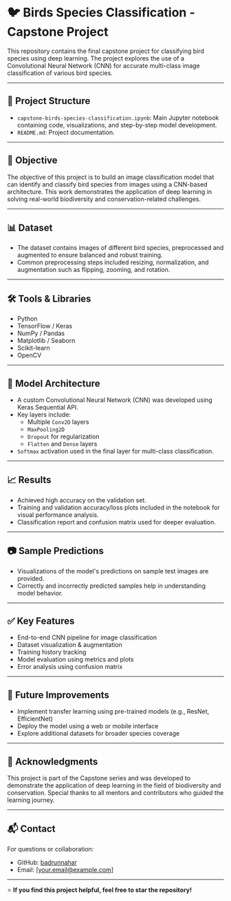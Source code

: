 # 🐦 Birds Species Classification - Capstone Project

This repository contains the final capstone project for classifying bird species using deep learning. The project explores the use of a Convolutional Neural Network (CNN) for accurate multi-class image classification of various bird species.

---

## 📁 Project Structure

- `capstone-birds-species-classification.ipynb`: Main Jupyter notebook containing code, visualizations, and step-by-step model development.
- `README.md`: Project documentation.

---

## 🎯 Objective

The objective of this project is to build an image classification model that can identify and classify bird species from images using a CNN-based architecture. This work demonstrates the application of deep learning in solving real-world biodiversity and conservation-related challenges.

---

## 📊 Dataset

- The dataset contains images of different bird species, preprocessed and augmented to ensure balanced and robust training.
- Common preprocessing steps included resizing, normalization, and augmentation such as flipping, zooming, and rotation.

---

## 🛠️ Tools & Libraries

- Python
- TensorFlow / Keras
- NumPy / Pandas
- Matplotlib / Seaborn
- Scikit-learn
- OpenCV

---

## 🧠 Model Architecture

- A custom Convolutional Neural Network (CNN) was developed using Keras Sequential API.
- Key layers include:
  - Multiple `Conv2D` layers
  - `MaxPooling2D`
  - `Dropout` for regularization
  - `Flatten` and `Dense` layers
- `Softmax` activation used in the final layer for multi-class classification.

---

## 📈 Results

- Achieved high accuracy on the validation set.
- Training and validation accuracy/loss plots included in the notebook for visual performance analysis.
- Classification report and confusion matrix used for deeper evaluation.

---

## 📷 Sample Predictions

- Visualizations of the model's predictions on sample test images are provided.
- Correctly and incorrectly predicted samples help in understanding model behavior.

---

## ✅ Key Features

- End-to-end CNN pipeline for image classification
- Dataset visualization & augmentation
- Training history tracking
- Model evaluation using metrics and plots
- Error analysis using confusion matrix

---

## 🚀 Future Improvements

- Implement transfer learning using pre-trained models (e.g., ResNet, EfficientNet)
- Deploy the model using a web or mobile interface
- Explore additional datasets for broader species coverage

---

## 🙌 Acknowledgments

This project is part of the Capstone series and was developed to demonstrate the application of deep learning in the field of biodiversity and conservation. Special thanks to all mentors and contributors who guided the learning journey.

---

## 📬 Contact

For questions or collaboration:
- GitHub: [badrunnahar](https://github.com/badrunnahar)
- Email: [your.email@example.com]

---

⭐ **If you find this project helpful, feel free to star the repository!**
